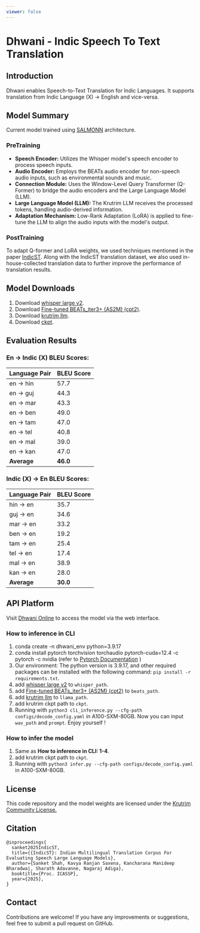```yaml
---
viewer: false
---
```


# Dhwani - Indic Speech To Text Translation

## Introduction
Dhwani enables Speech-to-Text Translation for Indic Languages. It supports translation from Indic Language (X) → English and vice-versa.

## Model Summary

Current model trained using [SALMONN](https://openreview.net/pdf?id=14rn7HpKVk) architecture.

### PreTraining
- **Speech Encoder:** Utilizes the Whisper model's speech encoder to process speech inputs.
- **Audio Encoder:** Employs the BEATs audio encoder for non-speech audio inputs, such as environmental sounds and music.
- **Connection Module:** Uses the Window-Level Query Transformer (Q-Former) to bridge the audio encoders and the Large Language Model (LLM).
- **Large Language Model (LLM):** The Krutrim LLM receives the processed tokens, handling audio-derived information.
- **Adaptation Mechanism:** Low-Rank Adaptation (LoRA) is applied to fine-tune the LLM to align the audio inputs with the model's output.


### PostTraining
To adapt Q-former and LoRA weights, we used techniques mentioned in the paper [IndicST](https://huggingface.co/datasets/krutrim-ai-labs/IndicST). Along with the IndicST translation dataset, we also used in-house-collected translation data to further improve the performance of translation results.

## Model Downloads

1. Download [whisper large v2](https://huggingface.co/openai/whisper-large-v2/tree/main).
2. Download [Fine-tuned BEATs_iter3+ (AS2M) (cpt2)](https://1drv.ms/u/s!AqeByhGUtINrgcpj8ujXH1YUtxooEg?e=E9Ncea).
3. Download [krutrim llm](https://huggingface.co/krutrim-ai-labs/Krutrim-2-base).
4. Download [ckpt](https://huggingface.co/datasets/krutrim-ai-labs/Dhwani/blob/main/ckpt/checkpoint_best.pth).

## Evaluation Results

### En → Indic (X) BLEU Scores:
| Language Pair | BLEU Score |
|--------------|------------|
| en → hin | 57.7 |
| en → guj | 44.3 |
| en → mar | 43.3 |
| en → ben | 49.0 |
| en → tam | 47.0 |
| en → tel | 40.8 |
| en → mal | 39.0 |
| en → kan | 47.0 |
| **Average** | **46.0** |

### Indic (X) → En BLEU Scores:
| Language Pair | BLEU Score |
|--------------|------------|
| hin → en | 35.7 |
| guj → en | 34.6 |
| mar → en | 33.2 |
| ben → en | 19.2 |
| tam → en | 25.4 |
| tel → en | 17.4 |
| mal → en | 38.9 |
| kan → en | 28.0 |
| **Average** | **30.0** |

## API Platform
Visit [Dhwani Online](https://cloud.olakrutrim.com/console/languageLabs?section=speech) to access the model via the web interface. 

### How to inference in CLI

1. conda create -n dhwani_env python=3.9.17
2. conda install pytorch torchvision torchaudio pytorch-cuda=12.4 -c pytorch -c nvidia (refer to [Pytorch Documentation](https://pytorch.org/get-started/locally/) )
3. Our environment: The python version is 3.9.17, and other required packages can be installed with the following command: ```pip install -r requirements.txt```.
4. add [whisper large v2](https://huggingface.co/openai/whisper-large-v2/tree/main) to ```whisper_path```.
5. add [Fine-tuned BEATs_iter3+ (AS2M) (cpt2)](https://1drv.ms/u/s!AqeByhGUtINrgcpj8ujXH1YUtxooEg?e=E9Ncea) to `beats_path`.
6. add [krutrim llm](https://huggingface.co/krutrim-ai-labs/Dhwani/blob/main/checkpoint_best.pth) to ```llama_path```.
7. add krutrim ckpt path to ```ckpt```.
8. Running with ```python3 cli_inference.py --cfg-path configs/decode_config.yaml``` in A100-SXM-80GB. Now you can input ```wav_path``` and ```prompt```. Enjoy yourself !

### How to infer the model

1. Same as **How to inference in CLI: 1-4**.
2. add krutrim ckpt path to ```ckpt```.
3. Running with ```python3 infer.py --cfg-path configs/decode_config.yaml``` in A100-SXM-80GB. 



## License
This code repository and the model weights are licensed under the [Krutrim Community License.](LICENSE.md)

## Citation
```
@inproceedings{
  sanket2025IndicST,
  title={{IndicST}: Indian Multilingual Translation Corpus For Evaluating Speech Large Language Models},
  author={Sanket Shah, Kavya Ranjan Saxena, Kancharana Manideep Bharadwaj, Sharath Adavanne, Nagaraj Adiga},
  booktitle={Proc. ICASSP},
  year={2025},
}
```

## Contact
Contributions are welcome! If you have any improvements or suggestions, feel free to submit a pull request on GitHub.
